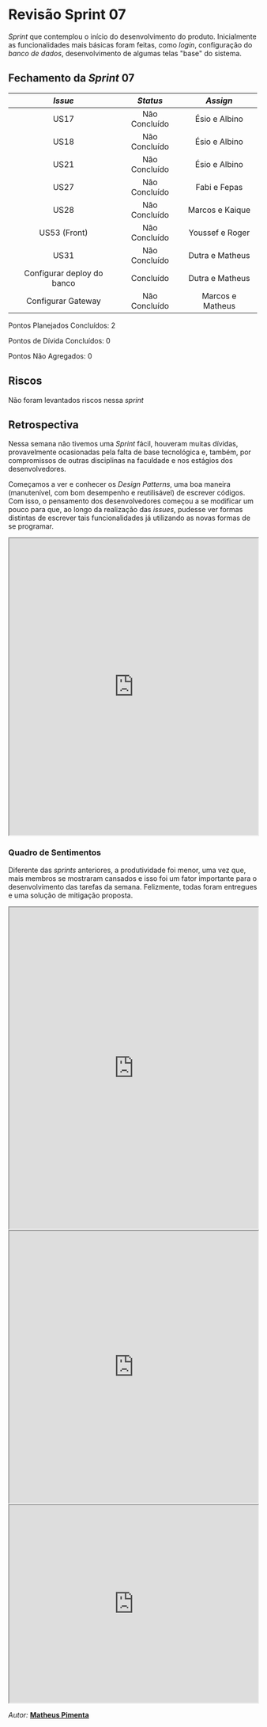 # Revisão Sprint 07

_Sprint_ que contemplou o início do desenvolvimento do produto. Inicialmente as funcionalidades mais básicas foram feitas, como _login_, configuração do _banco de dados_, desenvolvimento de algumas telas "base" do sistema.

## Fechamento da _Sprint_ 07

|          _Issue_           |   _Status_    |     _Assign_     |
| :------------------------: | :-----------: | :--------------: |
|            US17            | Não Concluído |  Ésio e Albino   |
|            US18            | Não Concluído |  Ésio e Albino   |
|            US21            | Não Concluído |  Ésio e Albino   |
|            US27            | Não Concluído |   Fabi e Fepas   |
|            US28            | Não Concluído | Marcos e Kaique  |
|        US53 (Front)        | Não Concluído | Youssef e Roger  |
|            US31            | Não Concluído | Dutra e Matheus  |
| Configurar deploy do banco |   Concluído   | Dutra e Matheus  |
|     Configurar Gateway     | Não Concluído | Marcos e Matheus |

Pontos Planejados Concluídos: 2

Pontos de Dívida Concluídos: 0

Pontos Não Agregados: 0

## Riscos

Não foram levantados riscos nessa _sprint_

## Retrospectiva

Nessa semana não tivemos uma _Sprint_ fácil, houveram muitas dívidas, provavelmente ocasionadas pela falta de base tecnológica e, também, por compromissos de outras disciplinas na faculdade e nos estágios dos desenvolvedores.

Começamos a ver e conhecer os _Design Patterns_, uma boa maneira (manutenível, com bom desempenho e reutilisável) de escrever códigos. Com isso, o pensamento dos desenvolvedores começou a se modificar um pouco para que, ao longo da realização das _issues_, pudesse ver formas distintas de escrever tais funcionalidades já utilizando as novas formas de se programar.

<iframe src="https://docs.google.com/spreadsheets/d/e/2PACX-1vRqUZ1d6YQIwFiUx0MoWwVzN30uPomB4DB7b-5VBF7mz3lSvnxWr9EGD8fd5I4I414CypesSnoi5hJc/pubhtml?gid=326990821&single=true" width="100%" height="600px"></iframe>

### Quadro de Sentimentos

Diferente das _sprints_ anteriores, a produtividade foi menor, uma vez que, mais membros se mostraram cansados e isso foi um fator importante para o desenvolvimento das tarefas da semana. Felizmente, todas foram entregues e uma solução de mitigação proposta.

<iframe src="https://docs.google.com/spreadsheets/d/e/2PACX-1vTCi50PjVIcno1S4pHK7rwji2MFbxJF53iYGnTs7WUNLNvE27HHLNfFlsCh3wiNMZvseopMCvagD3-I/pubchart?oid=1932086674&format=interactive" width="100%" height="650px"></iframe>

<iframe src="https://docs.google.com/spreadsheets/d/e/2PACX-1vQkmreugxEeCvz7vA6DvWdZPITI3DHEceQe1YxgnDS8PCFgB7ZXbUJh--b5Sfm1KVFoWPPCRoqAnWgp/pubchart?oid=1983704654&format=interactive" width="100%" height="550px"></iframe>

<iframe src="https://docs.google.com/spreadsheets/d/e/2PACX-1vTQc0fUk1XPc1xZp0cgnfcYU5CT0Do2hNvgCCW8HrlH4QBHtrLE7vOPHEFylxwO3Zwxe3zAhnpgugnh/pubchart?oid=1622476992&format=interactive" width="100%" height="400px"></iframe>

_Autor:_ **[Matheus Pimenta](https://github.com/Matheusss03)**
